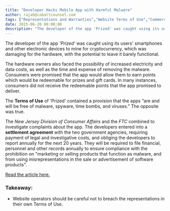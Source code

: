 ```yaml
---
title: "Developer Hacks Mobile App with Harmful Malware"
author: rajah@cobaltcounsel.com
tags: ["Representations and Warranties","Website Terms of Use","Commercial Activities","Rajah"]
date: 2015-06-20 00:00:00
description: "The developer of the app 'Prized' was caught using its users' smartphones and other electronic devices to mine for cryptocurrency, which was damaging for the hardware, with the potential to leave it barely functional."
---
```




The developer of the app *'Prized'* was caught using its users' smartphones and other electronic devices to mine for cryptocurrency, which was damaging for the hardware, with the potential to leave it barely functional. 

The hardware owners also faced the possibility of increased electricity and data costs, as well as the time and expense of removing the malware. Consumers were promised that the app would allow them to earn points which would be redeemable for prizes and gift cards. In many instances, consumers did not receive the redeemable points that the app promised to deliver.

The **Terms of Use** of 'Prized' contained a provision that the apps “are and will be free of malware, spyware, time bombs, and viruses.” The opposite was true. 

The *New Jersey Division of Consumer Affairs* and the *FTC* combined to investigate complaints about the app. The developers entered into a **settlement agreement** with the two government agencies, requiring payment of legal and investigative costs, and obliging the developers to report annually for the next 20 years. They will be required to file financial, personnel and other records annually to ensure compliance with the prohibition on "marketing or selling products that function as malware, and from using misrepresentations in the sale or advertisement of software products".

[Read the article here.](http://thejerseytomatopress.com/stories/New-Jersey-Division-of-Consumer-Affairs-Federal-Trade-Commission-Reach-Settlement-with-Developer-of,16713)

### Takeaway:
- Website operators should be careful not to breach the representations in their own Terms of Use.
